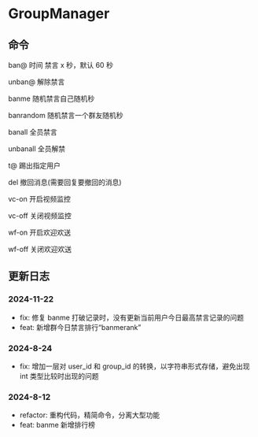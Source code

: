 # GroupManager

## 命令

ban@ 时间 禁言 x 秒，默认 60 秒

unban@ 解除禁言

banme 随机禁言自己随机秒

banrandom 随机禁言一个群友随机秒

banall 全员禁言

unbanall 全员解禁

t@ 踢出指定用户

del 撤回消息(需要回复要撤回的消息)

vc-on 开启视频监控

vc-off 关闭视频监控

wf-on 开启欢迎欢送

wf-off 关闭欢迎欢送

## 更新日志

### 2024-11-22

- fix: 修复 banme 打破记录时，没有更新当前用户今日最高禁言记录的问题
- feat: 新增群今日禁言排行“banmerank”

### 2024-8-24

- fix: 增加一层对 user_id 和 group_id 的转换，以字符串形式存储，避免出现 int 类型比较时出现的问题

### 2024-8-12

- refactor: 重构代码，精简命令，分离大型功能
- feat: banme 新增排行榜
